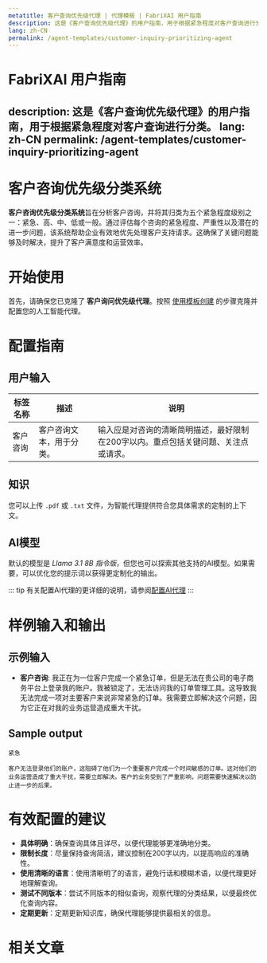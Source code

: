 ```yaml
---
metatitle: 客户查询优先级代理 | 代理模板 | FabriXAI 用户指南
description: 这是《客户查询优先级代理》的用户指南，用于根据紧急程度对客户查询进行分类。
lang: zh-CN
permalink: /agent-templates/customer-inquiry-prioritizing-agent
---
```


# FabriXAI 用户指南
description: 这是《客户查询优先级代理》的用户指南，用于根据紧急程度对客户查询进行分类。
lang: zh-CN
permalink: /agent-templates/customer-inquiry-prioritizing-agent
---

# 客户咨询优先级分类系统

**客户咨询优先级分类系统**旨在分析客户咨询，并将其归类为五个紧急程度级别之一：紧急、高、中、低或一般。通过评估每个咨询的紧急程度、严重性以及潜在的进一步问题，该系统帮助企业有效地优先处理客户支持请求。这确保了关键问题能够及时解决，提升了客户满意度和运营效率。

# 开始使用

首先，请确保您已克隆了 **客户询问优先级代理**。按照 [使用模板创建](/en-us/create-from-templates/) 的步骤克隆并配置您的人工智能代理。

# 配置指南

## 用户输入

| 标签名称 | 描述 | 说明 |
| -------- | ---- | ---- |
| 客户咨询 | 客户咨询文本，用于分类。 | 输入应是对咨询的清晰简明描述，最好限制在200字以内。重点包括关键问题、关注点或请求。 |

## 知识

您可以上传 `.pdf` 或 `.txt` 文件，为智能代理提供符合您具体需求的定制的上下文。

## AI模型

默认的模型是 *Llama 3.1 8B 指令版*，但您也可以探索其他支持的AI模型。如果需要，可以优化您的提示词以获得更定制化的输出。

::: tip
有关配置AI代理的更详细的说明，请参阅[配置AI代理](/zh-cn/configure-ai-agent/)
:::

# 样例输入和输出

## 示例输入

- **客户咨询**: 我正在为一位客户完成一个紧急订单，但是无法在贵公司的电子商务平台上登录我的账户。我被锁定了，无法访问我的订单管理工具。这导致我无法完成一项对主要客户来说非常紧急的订单。我需要立即解决这个问题，因为它正在对我的业务运营造成重大干扰。

## Sample output

```
紧急

客户无法登录他们的账户，这阻碍了他们为一个重要客户完成一个时间敏感的订单。这对他们的业务运营造成了重大干扰，需要立即解决。客户的业务受到了严重影响，问题需要快速解决以防止进一步的后果。
```

# 有效配置的建议

- **具体明确**：确保查询具体且详尽，以便代理能够更准确地分类。
- **限制长度**：尽量保持查询简洁，建议控制在200字以内，以提高响应的准确性。
- **使用清晰的语言**：使用清晰明了的语言，避免行话和模糊术语，以便代理更好地理解查询。
- **测试不同版本**：尝试不同版本的相似查询，观察代理的分类结果，以便最终优化查询内容。
- **定期更新**：定期更新知识库，确保代理能够提供最相关的信息。

# 相关文章
